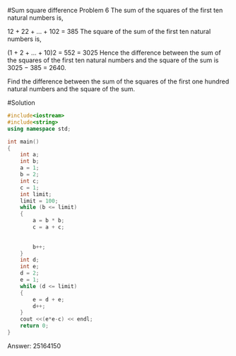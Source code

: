 #Sum square difference
Problem 6
The sum of the squares of the first ten natural numbers is,

12 + 22 + ... + 102 = 385
The square of the sum of the first ten natural numbers is,

(1 + 2 + ... + 10)2 = 552 = 3025
Hence the difference between the sum of the squares of the first ten natural numbers and the square of the sum is 3025 − 385 = 2640.

Find the difference between the sum of the squares of the first one hundred natural numbers and the square of the sum.

#Solution
```c++
#include<iostream>
#include<string>
using namespace std;

int main()
{
	int a;
	int b;
	a = 1;
	b = 2;
	int c;
	c = 1;
	int limit;
	limit = 100;
	while (b <= limit)
	{
		a = b * b;
		c = a + c;
		
		
		b++;
	}
	int d;
	int e;
	d = 2;
	e = 1;
	while (d <= limit)
	{
		e = d + e;
		d++;
	}
	cout <<(e*e-c) << endl;
	return 0;
}
```
Answer: 25164150
